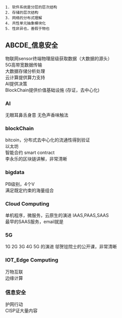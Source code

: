 ```
1. 软件系统是分层的层次结构   
2. 存储的层次结构   
3. 网络的分布式理解    
4. 共性单元抽象模块化   
5. 性非异也，善假于物也
```
## ABCDE_信息安全
物联网sensor终端物理层级获取数据（大数据的源头）      
5G高带宽数据传输     
大数据存储分析处理     
云计算提供算力支持     
AI提供决策    
BlockChain提供价值基础设施 (存证，去中心化)    

### AI
无眼耳鼻舌身意 无色声香味触法   

### blockChain
bitcoin，分布式去中心化的流通性得到验证    
以太坊    
智能合约 smart contract   
李永乐的区块链讲解，非常清晰

### bigdata
PB级别，4个V    
满足既定约束的海量组合    

### Cloud Computing 
单机程序，微服务，云原生的演进
IAAS,PAAS,SAAS    
最早的SAAS服务，email就是

### 5G
1G 2G 3G 4G 5G 的演进
邬贺铨院士的公开课，非常清晰

### IOT_Edge Computing
万物互联   
边缘计算

### 信息安全
护网行动    
CISP证大量内容    

